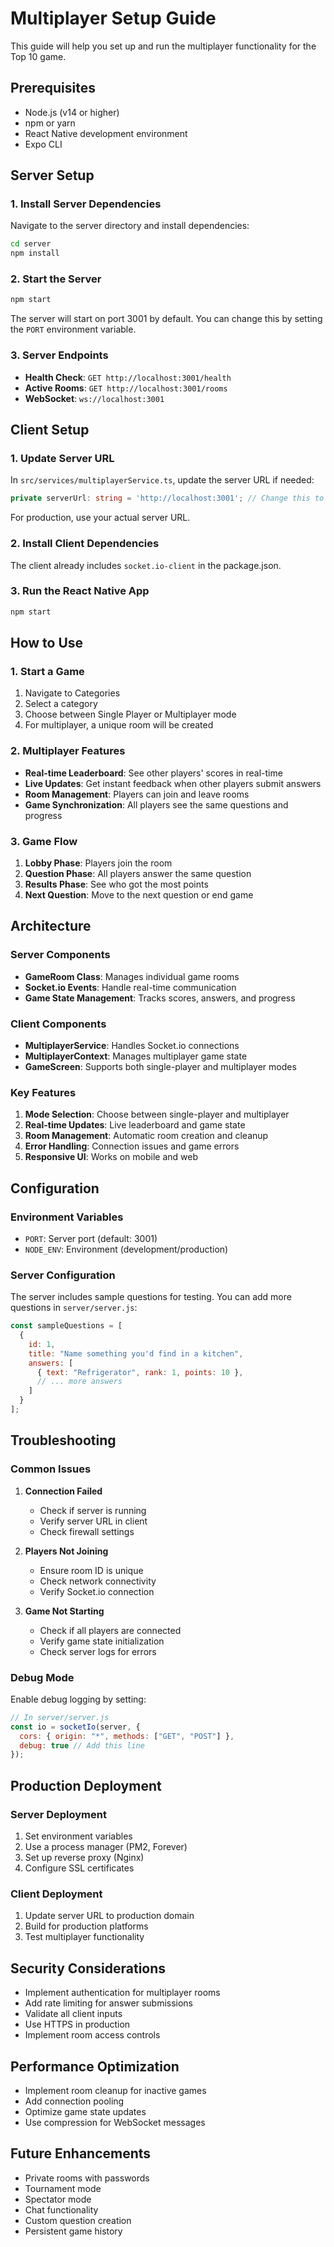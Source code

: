 # Multiplayer Setup Guide

This guide will help you set up and run the multiplayer functionality for the Top 10 game.

## Prerequisites

- Node.js (v14 or higher)
- npm or yarn
- React Native development environment
- Expo CLI

## Server Setup

### 1. Install Server Dependencies

Navigate to the server directory and install dependencies:

```bash
cd server
npm install
```

### 2. Start the Server

```bash
npm start
```

The server will start on port 3001 by default. You can change this by setting the `PORT` environment variable.

### 3. Server Endpoints

- **Health Check**: `GET http://localhost:3001/health`
- **Active Rooms**: `GET http://localhost:3001/rooms`
- **WebSocket**: `ws://localhost:3001`

## Client Setup

### 1. Update Server URL

In `src/services/multiplayerService.ts`, update the server URL if needed:

```typescript
private serverUrl: string = 'http://localhost:3001'; // Change this to your server URL
```

For production, use your actual server URL.

### 2. Install Client Dependencies

The client already includes `socket.io-client` in the package.json.

### 3. Run the React Native App

```bash
npm start
```

## How to Use

### 1. Start a Game

1. Navigate to Categories
2. Select a category
3. Choose between Single Player or Multiplayer mode
4. For multiplayer, a unique room will be created

### 2. Multiplayer Features

- **Real-time Leaderboard**: See other players' scores in real-time
- **Live Updates**: Get instant feedback when other players submit answers
- **Room Management**: Players can join and leave rooms
- **Game Synchronization**: All players see the same questions and progress

### 3. Game Flow

1. **Lobby Phase**: Players join the room
2. **Question Phase**: All players answer the same question
3. **Results Phase**: See who got the most points
4. **Next Question**: Move to the next question or end game

## Architecture

### Server Components

- **GameRoom Class**: Manages individual game rooms
- **Socket.io Events**: Handle real-time communication
- **Game State Management**: Tracks scores, answers, and progress

### Client Components

- **MultiplayerService**: Handles Socket.io connections
- **MultiplayerContext**: Manages multiplayer game state
- **GameScreen**: Supports both single-player and multiplayer modes

### Key Features

1. **Mode Selection**: Choose between single-player and multiplayer
2. **Real-time Updates**: Live leaderboard and game state
3. **Room Management**: Automatic room creation and cleanup
4. **Error Handling**: Connection issues and game errors
5. **Responsive UI**: Works on mobile and web

## Configuration

### Environment Variables

- `PORT`: Server port (default: 3001)
- `NODE_ENV`: Environment (development/production)

### Server Configuration

The server includes sample questions for testing. You can add more questions in `server/server.js`:

```javascript
const sampleQuestions = [
  {
    id: 1,
    title: "Name something you'd find in a kitchen",
    answers: [
      { text: "Refrigerator", rank: 1, points: 10 },
      // ... more answers
    ]
  }
];
```

## Troubleshooting

### Common Issues

1. **Connection Failed**
   - Check if server is running
   - Verify server URL in client
   - Check firewall settings

2. **Players Not Joining**
   - Ensure room ID is unique
   - Check network connectivity
   - Verify Socket.io connection

3. **Game Not Starting**
   - Check if all players are connected
   - Verify game state initialization
   - Check server logs for errors

### Debug Mode

Enable debug logging by setting:

```javascript
// In server/server.js
const io = socketIo(server, {
  cors: { origin: "*", methods: ["GET", "POST"] },
  debug: true // Add this line
});
```

## Production Deployment

### Server Deployment

1. Set environment variables
2. Use a process manager (PM2, Forever)
3. Set up reverse proxy (Nginx)
4. Configure SSL certificates

### Client Deployment

1. Update server URL to production domain
2. Build for production platforms
3. Test multiplayer functionality

## Security Considerations

- Implement authentication for multiplayer rooms
- Add rate limiting for answer submissions
- Validate all client inputs
- Use HTTPS in production
- Implement room access controls

## Performance Optimization

- Implement room cleanup for inactive games
- Add connection pooling
- Optimize game state updates
- Use compression for WebSocket messages

## Future Enhancements

- Private rooms with passwords
- Tournament mode
- Spectator mode
- Chat functionality
- Custom question creation
- Persistent game history
